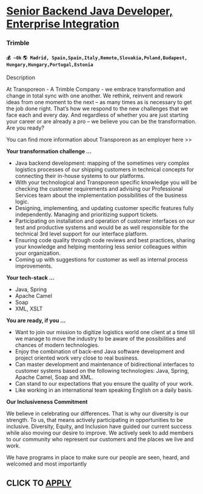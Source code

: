 # [Senior Backend Java Developer, Enterprise Integration](https://www.remotewlb.com/apply/senior-backend-java-developer-enterprise-integration)  
### Trimble  
#### `💰 ~0k` `🌎 Madrid, Spain,Spain,Italy,Remote,Slovakia,Poland,Budapest, Hungary,Hungary,Portugal,Estonia`  

Description

At Transporeon - A Trimble Company - we embrace transformation and change in total sync with one another. We rethink, reinvent and rework ideas from one moment to the next – as many times as is necessary to get the job done right. That’s how we respond to the new challenges that we face each and every day. And regardless of whether you are just starting your career or are already a pro – we believe you can be the transformation. Are you ready?

You can find more information about Transporeon as an employer here >>

  
 **Your transformation challenge ...**

  * Java backend development: mapping of the sometimes very complex logistics processes of our shipping customers in technical concepts for connecting their in-house systems to our platforms.
  * With your technological and Transporeon specific knowledge you will be checking the customer requirements and advising our Professional Services team about the implementation possibilities of the business logic.
  * Designing, implementing, and updating customer specific features fully independently. Managing and prioritizing support tickets.
  * Participating on installation and operation of customer interfaces on our test and productive systems and would be as well responsible for the technical 3rd level support for our interface platform.
  * Ensuring code quality through code reviews and best practices, sharing your knowledge and helping mentoring less senior colleagues within your organization.
  * Coming up with suggestions for customer as well as internal process improvements.

  
 **Your tech-stack ...**

  * Java, Spring
  * Apache Camel
  * Soap
  * XML, XSLT

 **You are ready, if you ...**

  * Want to join our mission to digitize logistics world one client at a time till we manage to move the industry to be aware of the possibilities and chances of modern technologies.
  * Enjoy the combination of back-end Java software development and project oriented work very close to real business.
  * Can master development and maintenance of bidirectional interfaces to customer systems based on the following technologies: Java, Spring, Apache Camel, Soap and XML.
  * Can stand to our expectations that you ensure the quality of your work.
  * Like working in an international team speaking English on a daily basis.

  
 **Our Inclusiveness Commitment**

We believe in celebrating our differences. That is why our diversity is our strength. To us, that means actively participating in opportunities to be inclusive. Diversity, Equity, and Inclusion have guided our current success while also moving our desire to improve. We actively seek to add members to our community who represent our customers and the places we live and work.

We have programs in place to make sure our people are seen, heard, and welcomed and most importantly  

  
## CLICK TO [APPLY](https://www.remotewlb.com/apply/senior-backend-java-developer-enterprise-integration)

